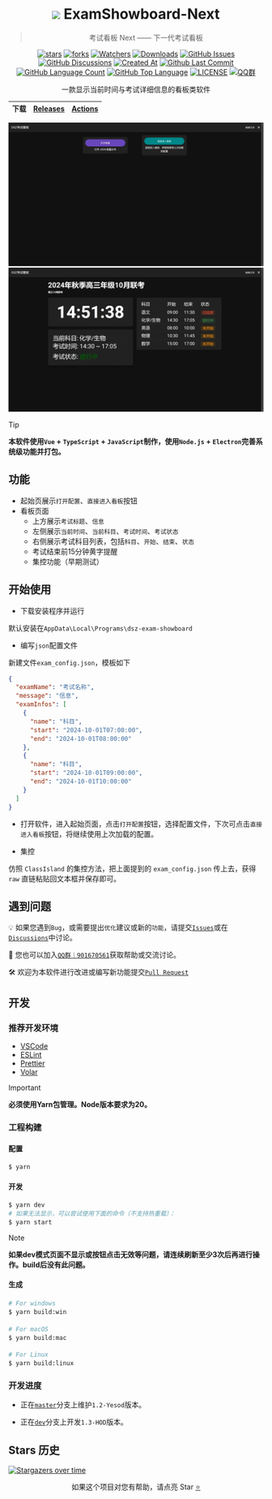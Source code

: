 <div align="center">

# <image src="resources/icon.png" height="28"/> ExamShowboard-Next

> 考试看板 Next —— 下一代考试看板

[![stars](https://img.shields.io/github/stars/MKStoler4096/dsz-exam-showboard-next?label=Stars)](https://github.com/MKStoler4096/dsz-exam-showboard-next/stargazers)
[![forks](https://img.shields.io/github/forks/MKStoler4096/dsz-exam-showboard-next?label=Forks)](https://github.com/MKStoler4096/dsz-exam-showboard-next/forks)
[![Watchers](https://img.shields.io/github/watchers/MKStoler4096/dsz-exam-showboard-next?style=social)](https://github.com/MKStoler4096/dsz-exam-showboard-next/watchers)
[![Downloads](https://img.shields.io/github/downloads/MKStoler4096/dsz-exam-showboard-next/total?style=social&label=Downloads&logo=github)](https://github.com/MKStoler4096/dsz-exam-showboard-next/releases)
[![GitHub Issues](https://img.shields.io/github/issues-search/MKStoler4096/dsz-exam-showboard-next?query=is%3Aopen&style=social-square&logo=github&label=Issues&color=%233fb950)](https://github.com/MKStoler4096/dsz-exam-showboard-next/issues)
[![GitHub Discussions](https://img.shields.io/github/discussions/MKStoler4096/dsz-exam-showboard-next?style=flat&logo=Github&label=Discussions)](https://github.com/MKStoler4096/dsz-exam-showboard-next/discussions)
[![Created At](https://img.shields.io/github/created-at/MKStoler4096/dsz-exam-showboard-next)](https://github.com/MKStoler4096/dsz-exam-showboard-next)
[![Github Last Commit](https://img.shields.io/github/last-commit/MKStoler4096/dsz-exam-showboard-next)](https://github.com/MKStoler4096/dsz-exam-showboard-next/commits/master)
[![GitHub Language Count](https://img.shields.io/github/languages/count/MKStoler4096/dsz-exam-showboard-next)](https://github.com/MKStoler4096/dsz-exam-showboard-next)
[![GitHub Top Language](https://img.shields.io/github/languages/top/MKStoler4096/dsz-exam-showboard-next)](https://github.com/MKStoler4096/dsz-exam-showboard-next)
[![LICENSE](https://img.shields.io/badge/License-GPL--3.0-red.svg 'LICENSE')](LICENSE)
[![QQ群](https://img.shields.io/badge/-QQ%E7%BE%A4%EF%BD%9C901670561-blue?style=flat&logo=TencentQQ&logoColor=white)](https://qm.qq.com/q/zDiEipHsaI)

一款显示当前时间与考试详细信息的看板类软件

| 下载 | [Releases](https://github.com/MKStoler4096/dsz-exam-showboard-next/releases) | [Actions](https://github.com/MKStoler4096/dsz-exam-showboard-next/actions) |
| ---- | ---------------------------------------------------------------------------- | -------------------------------------------------------------------------- |

![WelcomePage](/.Screenshots/WelcomePage.jpg)
![ExamPage](/.Screenshots/ExamPage.jpg)

</div>

> [!tip]
> 
> **本软件使用`Vue` + `TypeScript` + `JavaScript`制作，使用`Node.js` + `Electron`完善系统级功能并打包。**

## 功能

- 起始页展示`打开配置`、`直接进入看板`按钮
- 看板页面
  - 上方展示`考试标题`、`信息`
  - 左侧展示`当前时间`、`当前科目`、`考试时间`、`考试状态`
  - 右侧展示考试科目列表，包括`科目`、`开始`、`结束`、`状态`
  - 考试结束前15分钟黄字提醒
  - 集控功能（早期测试）

## 开始使用

- 下载安装程序并运行

默认安装在`AppData\Local\Programs\dsz-exam-showboard`

- 编写`json`配置文件

新建文件`exam_config.json`，模板如下

```json
{
  "examName": "考试名称",
  "message": "信息",
  "examInfos": [
    {
      "name": "科目",
      "start": "2024-10-01T07:00:00",
      "end": "2024-10-01T08:00:00"
    },
    {
      "name": "科目",
      "start": "2024-10-01T09:00:00",
      "end": "2024-10-01T10:00:00"
    }
  ]
}
```

- 打开软件，进入起始页面，点击`打开配置`按钮，选择配置文件，下次可点击`直接进入看板`按钮，将继续使用上次加载的配置。

- 集控

仿照 `ClassIsland` 的集控方法，把上面提到的 `exam_config.json` 传上去，获得 `raw` 直链粘贴回文本框并保存即可。

## 遇到问题

💡 如果您遇到`Bug`，或需要提出`优化`建议或新的`功能`，请提交[`Issues`](https://github.com/MKStoler4096/dsz-exam-showboard-next/issues)或在[`Discussions`](https://github.com/MKStoler4096/dsz-exam-showboard-next/discussions)中讨论。

👥 您也可以加入[`QQ群｜901670561`](https://qm.qq.com/q/zDiEipHsaI)获取帮助或交流讨论。

🛠️ 欢迎为本软件进行改进或编写新功能提交[`Pull Request`](https://github.com/MKStoler4096/dsz-exam-showboard-next/pulls)

## 开发

### 推荐开发环境

- [VSCode](https://code.visualstudio.com/)
- [ESLint](https://marketplace.visualstudio.com/items?itemName=dbaeumer.vscode-eslint)
- [Prettier](https://marketplace.visualstudio.com/items?itemName=esbenp.prettier-vscode)
- [Volar](https://marketplace.visualstudio.com/items?itemName=Vue.volar)

> [!IMPORTANT]
> 
> **必须使用Yarn包管理。Node版本要求为20。**

### 工程构建

#### 配置

```bash
$ yarn
```

#### 开发

```bash
$ yarn dev
# 如果无法显示，可以尝试使用下面的命令（不支持热重载）：
$ yarn start
```

> [!note]
>
> **如果dev模式页面不显示或按钮点击无效等问题，请连续刷新至少3次后再进行操作。build后没有此问题。**

#### 生成

```bash
# For windows
$ yarn build:win

# For macOS
$ yarn build:mac

# For Linux
$ yarn build:linux
```

### 开发进度

- 正在[`master`](https://github.com/MKStoler4096/dsz-exam-showboard-next/commits/master)分支上维护`1.2-Yesod`版本。

- 正在[`dev`](https://github.com/MKStoler4096/dsz-exam-showboard-next/commits/dev)分支上开发`1.3-HOD`版本。

## Stars 历史

[![Stargazers over time](https://starchart.cc/ProjectCampus-CH/exam-showboard-next.svg?variant=adaptive)](https://starchart.cc/ProjectCampus-CH/exam-showboard-next)

<div align="center">

如果这个项目对您有帮助，请点亮 Star [⭐](#dsz-exam-showboard-next)

</div>
